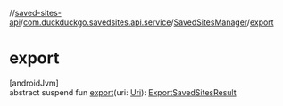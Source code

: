//[saved-sites-api](../../../index.md)/[com.duckduckgo.savedsites.api.service](../index.md)/[SavedSitesManager](index.md)/[export](export.md)

# export

[androidJvm]\
abstract suspend fun [export](export.md)(uri: [Uri](https://developer.android.com/reference/kotlin/android/net/Uri.html)): [ExportSavedSitesResult](../-export-saved-sites-result/index.md)
